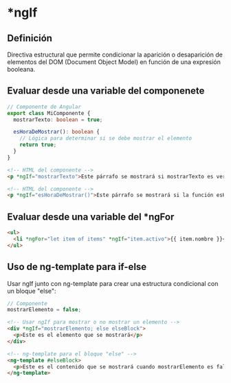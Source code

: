# *ngIf

## Definición 
Directiva estructural que permite condicionar la aparición o desaparición de elementos del DOM (Document Object Model) en función de una expresión booleana.

## Evaluar desde una variable del componenete

```ts
// Componente de Angular
export class MiComponente {
  mostrarTexto: boolean = true;

  esHoraDeMostrar(): boolean {
    // Lógica para determinar si se debe mostrar el elemento
    return true;
  }
}
```

```html
<!-- HTML del componente -->
<p *ngIf="mostrarTexto">Este párrafo se mostrará si mostrarTexto es verdadero.</p>

<!-- HTML del componente -->
<p *ngIf="esHoraDeMostrar()">Este párrafo se mostrará si la función esHoraDeMostrar() devuelve true.</p>

```

## Evaluar desde una variable del *ngFor

```html
<ul>
  <li *ngFor="let item of items" *ngIf="item.activo">{{ item.nombre }}</li>
</ul>

```

## Uso de ng-template para if-else
Usar ngIf junto con ng-template para crear una estructura condicional con un bloque "else":

```ts
// Componente
mostrarElemento = false;
```

```html
<!-- Usar ngIf para mostrar o no mostrar un elemento -->
<div *ngIf="mostrarElemento; else elseBlock">
  <p>Este es el elemento que se mostrará</p>
</div>

<!-- ng-template para el bloque "else" -->
<ng-template #elseBlock>
  <p>Este es el contenido que se mostrará cuando mostrarElemento es false</p>
</ng-template>

```

